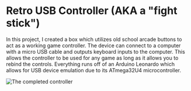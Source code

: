 # Retro USB Controller (AKA a "fight stick")

In this project, I created a box which utilizes old school arcade buttons to act as a working game controller.
The device can connect to a computer with a micro USB cable and outputs keyboard inputs to the computer.
This allows the controller to be used for any game as long as it allows you to rebind the controls.
Everything runs off of an Arduino Leonardo which allows for USB device emulation due to its ATmega32U4 microcontroller.

![The completed controller](https://i.imgur.com/KjPFICD.png)
